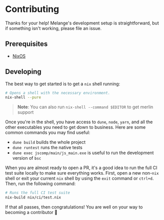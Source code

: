 # Contributing

Thanks for your help! Melange's development setup is straightforward, but if something isn't working, please file an issue.

## Prerequisites

- [NixOS](https://nixos.org/)

## Developing

The best way to get started is to get a `nix` shell running:

```sh
# Opens a shell with the necessary environment.
nix-shell --pure
```

> **Note**: You can also run `nix-shell --command $EDITOR` to get merlin support

Once you're in the shell, you have access to `dune`, `node`, `yarn`, and all the other executables you need to get down to business. Here are some common commands you may find useful:

- `dune build` builds the whole project
- `dune runtest` runs the native tests
- `dune exec jscomp/main/js_main.exe` is useful to run the development version of `bsc`

When you are almost ready to open a PR, it's a good idea to run the full CI test suite locally to make sure everything works. First, open a new non-`nix` shell or exit your current `nix` shell by using the `exit` command or `ctrl+d`. Then, run the following command:

```sh
# Runs the full CI test suite
nix-build nix/ci/test.nix
```

If that all passes, then congratulations! You are well on your way to becoming a contributor 🎉
